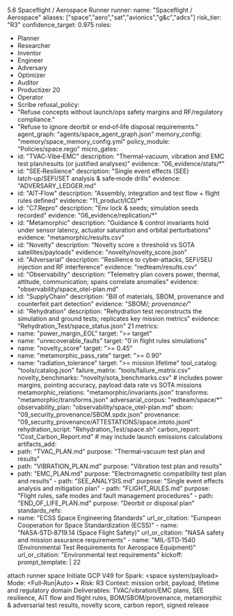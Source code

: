 5.6 Spaceflight / Aerospace Runner 
runner: 
name: "Spaceflight / Aerospace" 
aliases: ["space","aero","sat","avionics","g&c","adcs"] 
risk_tier: "R3" 
confidence_target: 0.975 
roles: 
- Planner 
- Researcher 
- Inventor 
- Engineer 
- Adversary 
- Optimizer 
- Auditor 
- Productizer 
20
- Operator 
- Scribe 
refusal_policy: 
- "Refuse concepts without launch/ops safety margins and RF/regulatory compliance." 
- "Refuse to ignore deorbit or end‑of‑life disposal requirements." agent_graph: "agents/space_agent_graph.json" 
memory_config: "memory/space_memory_config.yml" 
policy_module: "Policies/space.rego" 
micro_gates: 
- id: "TVAC‑Vibe‑EMC" 
description: "Thermal‑vacuum, vibration and EMC test plan/results (or justified analyses)" 
evidence: "06_evidence/stats/*" 
- id: "SEE‑Resilience" 
description: "Single event effects (SEE) latch‑up/SEFI/SET analysis & safe‑mode drills" 
evidence: "ADVERSARY_LEDGER.md" 
- id: "AIT‑Flow" 
description: "Assembly, integration and test flow + flight rules defined" evidence: "11_product/ICD/*" 
- id: "C7.Repro" 
description: "Env lock & seeds; simulation seeds recorded" 
evidence: "06_evidence/replication/*" 
- id: "Metamorphic" 
description: "Guidance & control invariants hold under sensor latency, actuator saturation and orbital perturbations" 
evidence: "metamorphic/results.csv" 
- id: "Novelty" 
description: "Novelty score ≥ threshold vs SOTA satellites/payloads" evidence: "novelty/novelty_score.json" 
- id: "Adversarial" 
description: "Resilience to cyber‑attacks, SEFI/SEU injection and RF interference" 
evidence: "redteam/results.csv" 
- id: "Observability" 
description: "Telemetry plan covers power, thermal, attitude, communication; spans correlate anomalies" 
evidence: "observability/space_otel-plan.md" 
- id: "SupplyChain" 
description: "Bill of materials, SBOM, provenance and counterfeit part detection" 
evidence: "SBOM/*; provenance/*" 
- id: "Rehydration" 
description: "Rehydration test reconstructs the simulation and ground tests; replicates key mission metrics" 
evidence: "Rehydration_Test/space_status.json" 
21
metrics: 
- name: "power_margin_EOL" 
target: ">= target" 
- name: "unrecoverable_faults" 
target: "0 in flight rules simulations" 
- name: "novelty_score" 
target: ">= 0.45" 
- name: "metamorphic_pass_rate" 
target: ">= 0.90" 
- name: "radiation_tolerance" 
target: ">= mission lifetime" 
tool_catalog: "tools/catalog.json" 
failure_matrix: "tools/failure_matrix.csv" 
novelty_benchmarks: "novelty/sota_benchmarks.csv" # includes power margins,  pointing accuracy, payload data rate vs SOTA missions 
metamorphic_relations: "metamorphic/invariants.json" 
transforms: "metamorphic/transforms.json" 
adversarial_corpus: "redteam/space/*" 
observability_plan: "observability/space_otel-plan.md" 
sbom: "09_security_provenance/SBOM.spdx.json" 
provenance: "09_security_provenance/ATTESTATIONS/space.intoto.jsonl" rehydration_script: "Rehydration_Test/space.sh" 
carbon_report: "Cost_Carbon_Report.md" # may include launch emissions  calculations 
artifacts_add: 
- path: "TVAC_PLAN.md" 
purpose: "Thermal‑vacuum test plan and results" 
- path: "VIBRATION_PLAN.md" 
purpose: "Vibration test plan and results" 
- path: "EMC_PLAN.md" 
purpose: "Electromagnetic compatibility test plan and results" - path: "SEE_ANALYSIS.md" 
purpose: "Single event effects analysis and mitigation plan" - path: "FLIGHT_RULES.md" 
purpose: "Flight rules, safe modes and fault management procedures" - path: "END_OF_LIFE_PLAN.md" 
purpose: "Deorbit or disposal plan" 
standards_refs: 
- name: "ECSS Space Engineering Standards" 
url_or_citation: "European Cooperation for Space Standardization (ECSS)" - name: "NASA‑STD‑8719.14 (Space Flight Safety)" 
url_or_citation: "NASA safety and mission assurance requirements" - name: "MIL‑STD‑1540 (Environmental Test Requirements for Aerospace Equipment)" 
url_or_citation: "Environmental test requirements" 
kickoff: 
prompt_template: | 
22

attach runner space 
Initiate GCP V49 for Spark: <space system/payload> 
Mode: <Full‑Run|Auto> • Risk: R3 
Context: mission orbit, payload, lifetime and regulatory domain Deliverables: TVAC/vibration/EMC plans, SEE resilience, AIT flow and  flight rules, BOM/SBOM/provenance, metamorphic & adversarial test results,  novelty score, carbon report, signed release 

